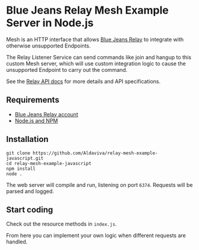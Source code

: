 Blue Jeans Relay Mesh Example Server in Node.js
===============================================

Mesh is an HTTP interface that allows [Blue Jeans Relay](http://bluejeans.com/features/relay) to integrate with otherwise unsupported Endpoints.

The Relay Listener Service can send commands like join and hangup to this custom Mesh server, which will use custom integration logic to cause the unsupported Endpoint to carry out the command.

See the [Relay API docs](https://relay.bluejeans.com/docs/mesh.html) for more details and API specifications.

## Requirements
- [Blue Jeans Relay account](http://bluejeans.com/features/relay#relay)
- [Node.js and NPM](https://nodejs.org/en/download/)

## Installation
    git clone https://github.com/Aldaviva/relay-mesh-example-javascript.git
    cd relay-mesh-example-javascript
    npm install
    node . 

The web server will compile and run, listening on port `6374`. Requests will be parsed and logged.

## Start coding

Check out the resource methods in `index.js`.

From here you can implement your own logic when different requests are handled.
